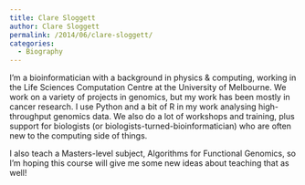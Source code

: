 ```yaml
---
title: Clare Sloggett
author: Clare Sloggett
permalink: /2014/06/clare-sloggett/
categories:
  - Biography
---
```

I&#8217;m a bioinformatician with a background in physics & computing, working in the Life Sciences Computation Centre at the University of Melbourne. We work on a variety of projects in genomics, but my work has been mostly in cancer research. I use Python and a bit of R in my work analysing high-throughput genomics data. We also do a lot of workshops and training, plus support for biologists (or biologists-turned-bioinformatician) who are often new to the computing side of things.

I also teach a Masters-level subject, Algorithms for Functional Genomics, so I&#8217;m hoping this course will give me some new ideas about teaching that as well!
